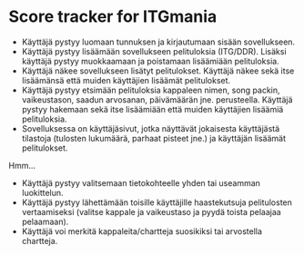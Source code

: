 # Score tracker for ITGmania

* Käyttäjä pystyy luomaan tunnuksen ja kirjautumaan sisään sovellukseen.
* Käyttäjä pystyy lisäämään sovellukseen pelituloksia (ITG/DDR). Lisäksi käyttäjä pystyy muokkaamaan ja poistamaan lisäämiään pelituloksia.
* Käyttäjä näkee sovellukseen lisätyt pelitulokset. Käyttäjä näkee sekä itse lisäämänsä että muiden käyttäjien lisäämät pelitulokset.
* Käyttäjä pystyy etsimään pelituloksia kappaleen nimen, song packin, vaikeustason, saadun arvosanan, päivämäärän jne. perusteella. Käyttäjä pystyy hakemaan sekä itse lisäämiään että muiden käyttäjien lisäämiä pelituloksia.
* Sovelluksessa on käyttäjäsivut, jotka näyttävät jokaisesta käyttäjästä tilastoja (tulosten lukumäärä, parhaat pisteet jne.) ja käyttäjän lisäämät pelitulokset.

Hmm...
* Käyttäjä pystyy valitsemaan tietokohteelle yhden tai useamman luokittelun.
* Käyttäjä pystyy lähettämään toisille käyttäjille haastekutsuja pelitulosten vertaamiseksi (valitse kappale ja vaikeustaso ja pyydä toista pelaajaa pelaamaan).
* Käyttäjä voi merkitä kappaleita/chartteja suosikiksi tai arvostella chartteja.
